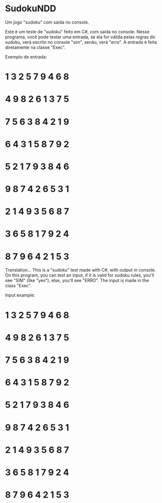 # SudokuNDD
Um jogo "sudoku" com saída no console.

Este é um teste de "sudoku" feito em C#, com saída no console. Nesse programa, você pode testar uma entrada, se ela for válida pelas regras do sudoku,
verá escrito no console "sim", senão, verá "erro". A entrada é feita diretamente na classe "Exec".

Exemplo de entrada:
# 1 3 2 5 7 9 4 6 8
# 4 9 8 2 6 1 3 7 5
# 7 5 6 3 8 4 2 1 9
# 6 4 3 1 5 8 7 9 2
# 5 2 1 7 9 3 8 4 6
# 9 8 7 4 2 6 5 3 1
# 2 1 4 9 3 5 6 8 7
# 3 6 5 8 1 7 9 2 4
# 8 7 9 6 4 2 1 5 3

Translation...
This is a "sudoku" test made with C#, with output in console. On this program, you can test an input, if it is valid for sudoku rules, you'll see "SIM" (like "yes"),
else, you'll see "ERRO". The input is made in the class "Exec".

Input example:
# 1 3 2 5 7 9 4 6 8
# 4 9 8 2 6 1 3 7 5
# 7 5 6 3 8 4 2 1 9
# 6 4 3 1 5 8 7 9 2
# 5 2 1 7 9 3 8 4 6
# 9 8 7 4 2 6 5 3 1
# 2 1 4 9 3 5 6 8 7
# 3 6 5 8 1 7 9 2 4
# 8 7 9 6 4 2 1 5 3
